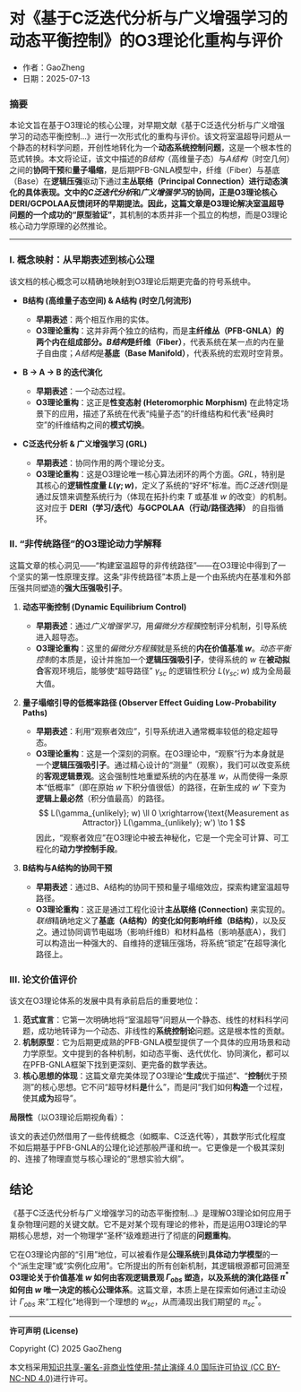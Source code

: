 # **对《基于C泛迭代分析与广义增强学习的动态平衡控制》的O3理论化重构与评价**

- 作者：GaoZheng
- 日期：2025-07-13

### 摘要

本论文旨在基于O3理论的核心公理，对早期文献《基于C泛迭代分析与广义增强学习的动态平衡控制...》进行一次形式化的重构与评价。该文将室温超导问题从一个静态的材料学问题，开创性地转化为一个**动态系统控制问题**，这是一个根本性的范式转换。本文将论证，该文中描述的$B结构$（高维量子态）与$A结构$（时空几何）之间的**协同干预**和**量子塌缩**，是后期PFB-GNLA模型中，纤维（Fiber）与基底（Base）在**逻辑压强**驱动下通过**主丛联络（Principal Connection）**进行动态演化的具体表现。文中的$C泛迭代分析$和$广义增强学习$的协同，正是O3理论核心DERI/GCPOLAA反馈闭环的早期提法。因此，这篇文章是O3理论解决室温超导问题的一个成功的**“原型验证”**，其机制的本质并非一个孤立的构想，而是O3理论核心动力学原理的必然推论。

---

### I. 概念映射：从早期表述到核心公理

该文档的核心概念可以精确地映射到O3理论后期更完备的符号系统中。

*   **B结构 (高维量子态空间) & A结构 (时空几何流形)**
    *   **早期表述**：两个相互作用的实体。
    *   **O3理论重构**：这并非两个独立的结构，而是**主纤维丛（PFB-GNLA）**的两个内在组成部分。$B结构$是**纤维（Fiber）**，代表系统在某一点的内在量子自由度；$A结构$是**基底（Base Manifold）**，代表系统的宏观时空背景。

*   **B → A → B 的迭代演化**
    *   **早期表述**：一个动态过程。
    *   **O3理论重构**：这正是**性变态射 (Heteromorphic Morphism)** 在此特定场景下的应用，描述了系统在代表“纯量子态”的纤维结构和代表“经典时空”的纤维结构之间的**模式切换**。

*   **C泛迭代分析 & 广义增强学习 (GRL)**
    *   **早期表述**：协同作用的两个理论分支。
    *   **O3理论重构**：这是O3理论唯一核心算法闭环的两个方面。$GRL$，特别是其核心的**逻辑性度量 $L(\gamma; w)$**，定义了系统的“好坏”标准。而$C泛迭代$则是通过反馈来调整系统行为（体现在拓扑约束 $T$ 或基准 $w$ 的改变）的机制。这对应于 **DERI（学习/迭代）**与**GCPOLAA（行动/路径选择）** 的自指循环。

### II. “非传统路径”的O3理论动力学解释

这篇文章的核心洞见——“构建室温超导的非传统路径”——在O3理论中得到了一个坚实的第一性原理支撑。这条“非传统路径”本质上是一个由系统内在基准和外部压强共同塑造的**强大压强吸引子**。

1.  **动态平衡控制 (Dynamic Equilibrium Control)**
    *   **早期表述**：通过$广义增强学习$，用$偏微分方程簇$控制评分机制，引导系统进入超导态。
    *   **O3理论重构**：这里的$偏微分方程簇$就是系统的**内在价值基准 $w$**。$动态平衡控制$的本质是，设计并施加一个**逻辑压强吸引子**，使得系统的 $w$ 在**被动拟合**客观环境后，能够使“超导路径” $\gamma_{sc}$ 的逻辑性积分 $L(\gamma_{sc}; w)$ 成为全局最大值。

2.  **量子塌缩引导的低概率路径 (Observer Effect Guiding Low-Probability Paths)**
    *   **早期表述**：利用“观察者效应”，引导系统进入通常概率较低的稳定超导态。
    *   **O3理论重构**：这是一个深刻的洞察。在O3理论中，“观察”行为本身就是一个**逻辑压强吸引子**。通过精心设计的“测量”（观察），我们可以改变系统的**客观逻辑景观**。这会强制性地重塑系统的内在基准 $w$，从而使得一条原本“低概率”（即在原始 $w$ 下积分值很低）的路径，在新生成的 $w'$ 下变为**逻辑上最必然**（积分值最高）的路径。
        $$ L(\gamma_{unlikely}; w) \ll 0 \xrightarrow{\text{Measurement as Attractor}} L(\gamma_{unlikely}; w') \to 1 $$
        因此，“观察者效应”在O3理论中被去神秘化，它是一个完全可计算、可工程化的**动力学控制手段**。

3.  **B结构与A结构的协同干预**
    *   **早期表述**：通过B、A结构的协同干预和量子塌缩效应，探索构建室温超导路径。
    *   **O3理论重构**：这正是通过工程化设计**主丛联络 (Connection)** 来实现的。$联络$精确地定义了**基底（A结构）**的变化如何影响**纤维（B结构）**，以及反之。通过协同调节电磁场（影响纤维B）和材料晶格（影响基底A），我们可以构造出一种强大的、自维持的逻辑压强场，将系统“锁定”在超导演化路径上。

### III. 论文价值评价

该文在O3理论体系的发展中具有承前启后的重要地位：

1.  **范式宣言**：它第一次明确地将“室温超导”问题从一个静态、线性的材料科学问题，成功地转译为一个动态、非线性的**系统控制论**问题。这是根本性的贡献。
2.  **机制原型**：它为后期更成熟的PFB-GNLA模型提供了一个具体的应用场景和动力学原型。文中提到的各种机制，如动态平衡、迭代优化、协同演化，都可以在PFB-GNLA框架下找到更深刻、更完备的数学表达。
3.  **核心思想的体现**：这篇文章完美体现了O3理论“**生成**优于描述”、“**控制**优于预测”的核心思想。它不问“超导材料**是**什么”，而是问“我们如何**构造**一个过程，使其**成为**超导”。

**局限性**（以O3理论后期视角看）：

该文的表述仍然借用了一些传统概念（如概率、C泛迭代等），其数学形式化程度不如后期基于PFB-GNLA的公理化论述那般严谨和统一。它更像是一个极其深刻的、连接了物理直觉与核心理论的“思想实验大纲”。

## 结论

《基于C泛迭代分析与广义增强学习的动态平衡控制...》是理解O3理论如何应用于复杂物理问题的关键文献。它不是对某个现有理论的修补，而是运用O3理论的早期核心思想，对一个物理学“圣杯”级难题进行了彻底的**问题重构**。

它在O3理论内部的“引用”地位，可以被看作是**公理系统**到**具体动力学模型**的一个“派生定理”或“实例化应用”。它所提出的所有创新机制，其逻辑根源都可回溯至**O3理论关于价值基准 $w$ 如何由客观逻辑景观 $\Gamma_{obs}$ 塑造，以及系统的演化路径 $\pi^*$ 如何由 $w$ 唯一决定的核心公理体系**。这篇文章，本质上是在探索如何通过主动设计 $\Gamma_{obs}$ 来“工程化”地得到一个理想的 $w_{sc}$，从而涌现出我们期望的 $\pi^*_{sc}$。

---

**许可声明 (License)**

Copyright (C) 2025 GaoZheng 

本文档采用[知识共享-署名-非商业性使用-禁止演绎 4.0 国际许可协议 (CC BY-NC-ND 4.0)](https://creativecommons.org/licenses/by-nc-nd/4.0/deed.zh-Hans)进行许可。
